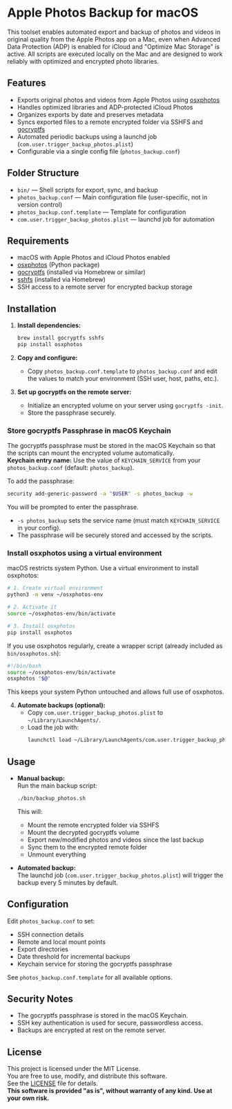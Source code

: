 # Apple Photos Backup for macOS

This toolset enables automated export and backup of photos and videos in original quality from the Apple Photos app on a Mac, even when Advanced Data Protection (ADP) is enabled for iCloud and "Optimize Mac Storage" is active. All scripts are executed locally on the Mac and are designed to work reliably with optimized and encrypted photo libraries.

## Features

- Exports original photos and videos from Apple Photos using [osxphotos](https://github.com/RhetTbull/osxphotos)
- Handles optimized libraries and ADP-protected iCloud Photos
- Organizes exports by date and preserves metadata
- Syncs exported files to a remote encrypted folder via SSHFS and [gocryptfs](https://github.com/rfjakob/gocryptfs)
- Automated periodic backups using a launchd job (`com.user.trigger_backup_photos.plist`)
- Configurable via a single config file (`photos_backup.conf`)

## Folder Structure

- `bin/` — Shell scripts for export, sync, and backup
- `photos_backup.conf` — Main configuration file (user-specific, not in version control)
- `photos_backup.conf.template` — Template for configuration
- `com.user.trigger_backup_photos.plist` — launchd job for automation

## Requirements

- macOS with Apple Photos and iCloud Photos enabled
- [osxphotos](https://github.com/RhetTbull/osxphotos) (Python package)
- [gocryptfs](https://github.com/rfjakob/gocryptfs) (installed via Homebrew or similar)
- [sshfs](https://osxfuse.github.io/) (installed via Homebrew)
- SSH access to a remote server for encrypted backup storage

## Installation

1. **Install dependencies:**
   ```sh
   brew install gocryptfs sshfs
   pip install osxphotos
   ```

2. **Copy and configure:**
   - Copy `photos_backup.conf.template` to `photos_backup.conf` and edit the values to match your environment (SSH user, host, paths, etc.).

3. **Set up gocryptfs on the remote server:**
   - Initialize an encrypted volume on your server using `gocryptfs -init`.
   - Store the passphrase securely.

### Store gocryptfs Passphrase in macOS Keychain

The gocryptfs passphrase must be stored in the macOS Keychain so that the scripts can mount the encrypted volume automatically.  
**Keychain entry name:** Use the value of `KEYCHAIN_SERVICE` from your `photos_backup.conf` (default: `photos_backup`).

To add the passphrase:

```sh
security add-generic-password -a "$USER" -s photos_backup -w
```

You will be prompted to enter the passphrase.  
- `-s photos_backup` sets the service name (must match `KEYCHAIN_SERVICE` in your config).
- The passphrase will be securely stored and accessed by the scripts.

### Install osxphotos using a virtual environment

macOS restricts system Python. Use a virtual environment to install osxphotos:

```sh
# 1. Create virtual environment
python3 -m venv ~/osxphotos-env

# 2. Activate it
source ~/osxphotos-env/bin/activate

# 3. Install osxphotos
pip install osxphotos
```

If you use osxphotos regularly, create a wrapper script (already included as `bin/osxphotos.sh`):

```bash
#!/bin/bash
source ~/osxphotos-env/bin/activate
osxphotos "$@"
```

This keeps your system Python untouched and allows full use of osxphotos.

4. **Automate backups (optional):**
   - Copy `com.user.trigger_backup_photos.plist` to `~/Library/LaunchAgents/`.
   - Load the job with:
     ```sh
     launchctl load ~/Library/LaunchAgents/com.user.trigger_backup_photos.plist
     ```

## Usage

- **Manual backup:**  
  Run the main backup script:
  ```sh
  ./bin/backup_photos.sh
  ```
  This will:
  - Mount the remote encrypted folder via SSHFS
  - Mount the decrypted gocryptfs volume
  - Export new/modified photos and videos since the last backup
  - Sync them to the encrypted remote folder
  - Unmount everything

- **Automated backup:**  
  The launchd job (`com.user.trigger_backup_photos.plist`) will trigger the backup every 5 minutes by default.

## Configuration

Edit `photos_backup.conf` to set:
- SSH connection details
- Remote and local mount points
- Export directories
- Date threshold for incremental backups
- Keychain service for storing the gocryptfs passphrase

See `photos_backup.conf.template` for all available options.

## Security Notes

- The gocryptfs passphrase is stored in the macOS Keychain.
- SSH key authentication is used for secure, passwordless access.
- Backups are encrypted at rest on the remote server.

## License

This project is licensed under the MIT License.  
You are free to use, modify, and distribute this software.  
See the [LICENSE](../LICENSE) file for details.  
**This software is provided "as is", without warranty of any kind. Use at your own risk.**
